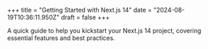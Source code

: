 +++
title = "Getting Started with Next.js 14"
date = "2024-08-19T10:36:11.950Z"
draft = false
+++

  A quick guide to help you kickstart your Next.js 14 project, covering essential features and best practices.
        